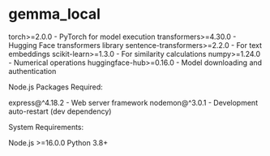 # gemma_local

torch>=2.0.0 - PyTorch for model execution
transformers>=4.30.0 - Hugging Face transformers library
sentence-transformers>=2.2.0 - For text embeddings
scikit-learn>=1.3.0 - For similarity calculations
numpy>=1.24.0 - Numerical operations
huggingface-hub>=0.16.0 - Model downloading and authentication

Node.js Packages Required:

express@^4.18.2 - Web server framework
nodemon@^3.0.1 - Development auto-restart (dev dependency)

System Requirements:

Node.js >=16.0.0
Python 3.8+

